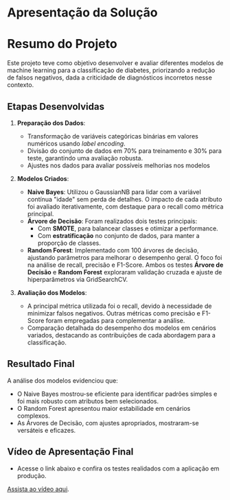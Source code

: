 # Apresentação da Solução

# Resumo do Projeto

Este projeto teve como objetivo desenvolver e avaliar diferentes modelos de machine learning para a classificação de diabetes, priorizando a redução de falsos negativos, dada a criticidade de diagnósticos incorretos nesse contexto.

## Etapas Desenvolvidas

1. **Preparação dos Dados**: 
   - Transformação de variáveis categóricas binárias em valores numéricos usando _label encoding_.
   - Divisão do conjunto de dados em 70% para treinamento e 30% para teste, garantindo uma avaliação robusta.
   - Ajustes nos dados para avaliar possíveis melhorias nos modelos

2. **Modelos Criados**:
   - **Naive Bayes**: Utilizou o GaussianNB para lidar com a variável contínua "idade" sem perda de detalhes. O impacto de cada atributo foi avaliado iterativamente, com destaque para o recall como métrica principal.
    - **Árvore de Decisão**: Foram realizados dois testes principais:
       - Com **SMOTE**, para balancear classes e otimizar a performance.
       - Com **estratificação** no conjunto de dados, para manter a proporção de classes.
   - **Random Forest**: Implementado com 100 árvores de decisão, ajustando parâmetros para melhorar o desempenho geral. O foco foi na análise de recall, precisão e F1-Score.
   Ambos os testes **Árvore de Decisão** e **Random Forest** exploraram validação cruzada e ajuste de hiperparâmetros via GridSearchCV.

4. **Avaliação dos Modelos**:
   - A principal métrica utilizada foi o recall, devido à necessidade de minimizar falsos negativos. Outras métricas como precisão e F1-Score foram empregadas para complementar a análise.
   - Comparação detalhada do desempenho dos modelos em cenários variados, destacando as contribuições de cada abordagem para a classificação.

## Resultado Final

A análise dos modelos evidenciou que:
- O Naive Bayes mostrou-se eficiente para identificar padrões simples e foi mais robusto com atributos bem selecionados.
- O Random Forest apresentou maior estabilidade em cenários complexos.
- As Árvores de Decisão, com ajustes apropriados, mostraram-se versáteis e eficazes.

## Vídeo de Apresentação Final

- Acesse o link abaixo e confira os testes realidados com a aplicação em produção.

[Assista ao vídeo aqui](https://drive.google.com/file/d/1_AtAd2CNUHjQ2A_dXcsG3zslaOm76ls-/view?usp=sharing).

